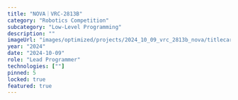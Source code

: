 ```yaml
---
title: "NOVA｜VRC-2813B"
category: "Robotics Competition"
subcategory: "Low-Level Programming"
description: ""
imageUrl: "images/optimized/projects/2024_10_09_vrc_2813b_nova/titlecard.webp"
year: "2024"
date: "2024-10-09"
role: "Lead Programmer"
technologies: [""]
pinned: 5
locked: true
featured: true
---
```



